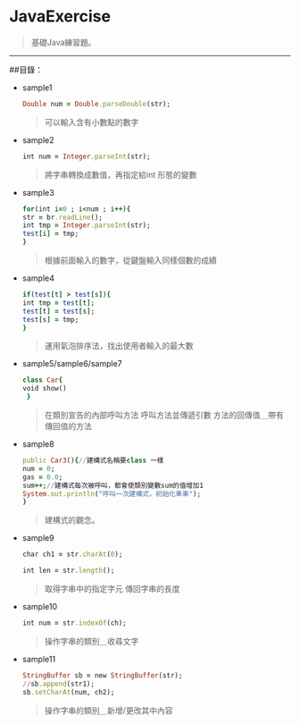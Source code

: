 # JavaExercise
>基礎Java練習題。

---
##目錄：
*   sample1
    ```ruby
    Double num = Double.parseDouble(str);
    ```
    >可以輸入含有小數點的數字

*   sample2
    ```ruby
    int num = Integer.parseInt(str);
    ```
    >將字串轉換成數值，再指定給int 形態的變數

*   sample3
    ```ruby
    for(int i=0 ; i<num ; i++){
	str = br.readLine();
	int tmp = Integer.parseInt(str);
	test[i] = tmp;
	}
    ```
    >根據前面輸入的數字，從鍵盤輸入同樣個數的成績
    
*   sample4
    ```ruby
    if(test[t] > test[s]){
	int tmp = test[t];
	test[t] = test[s];
	test[s] = tmp;
	}
    ```
    >運用氣泡排序法，找出使用者輸入的最大數
    
*   sample5/sample6/sample7
    ```ruby
    class Car{
	void show()
     }
    ```
    >在類別宣告的內部呼叫方法
    >呼叫方法並傳遞引數
    >方法的回傳值＿帶有傳回值的方法
    
*   sample8
    ```ruby
    public Car3(){//建構式名稱要class 一樣
	num = 0;
	gas = 0.0;
	sum++;//建構式每次被呼叫，都會使類別變數sum的值增加1
	System.out.println("呼叫一次建構式，初始化車車");
	}
    ```
    >建構式的觀念。
    
*   sample9
    ```ruby
    char ch1 = str.charAt(0);
    ```
    ```ruby
    int len = str.length();
    ```
    >取得字串中的指定字元
    >傳回字串的長度
    
*   sample10
    ```ruby
    int num = str.indexOf(ch);
    ```
    >操作字串的類別＿收尋文字
    
*   sample11
    ```ruby
    StringBuffer sb = new StringBuffer(str);
    //sb.append(str1);
    sb.setCharAt(num, ch2);
    ```
    >操作字串的類別＿新增/更改其中內容
